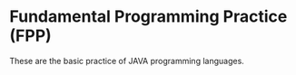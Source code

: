 # Fundamental Programming Practice (FPP)

These are the basic practice of JAVA programming languages. 
